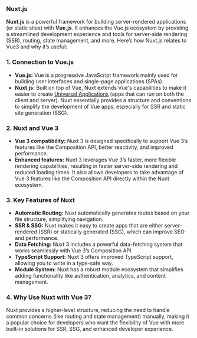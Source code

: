### Nuxt.js


**Nuxt.js** is a powerful framework for building server-rendered applications (or static sites) with **Vue.js**. It enhances the Vue.js ecosystem by providing a streamlined development experience and tools for server-side rendering (SSR), routing, state management, and more. Here’s how Nuxt.js relates to Vue3 and why it’s useful:

### 1. **Connection to Vue.js**
   - **Vue.js:** Vue is a progressive JavaScript framework mainly used for building user interfaces and single-page applications (SPAs).
   - **Nuxt.js:** Built on top of Vue, Nuxt extends Vue's capabilities to make it easier to create <ins>Universal Applications</ins> (apps that can run on both the client and server). Nuxt essentially provides a structure and conventions to simplify the development of Vue apps, especially for SSR and static site generation (SSG).

### 2. **Nuxt and Vue 3**
   - **Vue 3 compatibility:** Nuxt 3 is designed specifically to support Vue 3’s features like the Composition API, better reactivity, and improved performance.
   - **Enhanced features:** Nuxt 3 leverages Vue 3’s faster, more flexible rendering capabilities, resulting in faster server-side rendering and reduced loading times. It also allows developers to take advantage of Vue 3 features like the Composition API directly within the Nuxt ecosystem.

### 3. **Key Features of Nuxt**
   - **Automatic Routing:** Nuxt automatically generates routes based on your file structure, simplifying navigation.
   - **SSR & SSG:** Nuxt makes it easy to create apps that are either server-rendered (SSR) or statically generated (SSG), which can improve SEO and performance.
   - **Data Fetching:** Nuxt 3 includes a powerful data-fetching system that works seamlessly with Vue 3’s Composition API.
   - **TypeScript Support:** Nuxt 3 offers improved TypeScript support, allowing you to write in a type-safe way.
   - **Module System:** Nuxt has a robust module ecosystem that simplifies adding functionality like authentication, analytics, and content management.

### 4. **Why Use Nuxt with Vue 3?**
   Nuxt provides a higher-level structure, reducing the need to handle common concerns (like routing and state management) manually, making it a popular choice for developers who want the flexibility of Vue with more built-in solutions for SSR, SSG, and enhanced developer experience.
